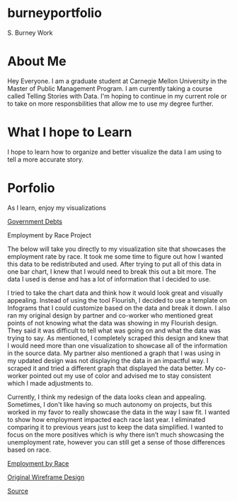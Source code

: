 # burneyportfolio
S. Burney Work

# About Me
Hey Everyone. I am a graduate student at Carnegie Mellon University in the Master of Public Management Program.  I am currently taking a course called Telling Stories with Data.  I'm hoping to continue in my current role or to take on more responsbilities that allow me to use my degree further.

# What I hope to Learn
I hope to learn how to organize and better visualize the data I am using to tell a more accurate story.  

# Porfolio
As I learn, enjoy my visualizations

[Government Debts](https://skburney.github.io/datavis2/)

Employment by Race Project

The below will take you directly to my visualization site that showcases the employment rate by race.  It took me some time to figure out how I wanted this data to be redistributed and used.  After trying to put all of this data in one bar chart, I knew that I would need to break this out a bit more.  The data I used is dense and has a lot of information that I decided to use. 

I tried to take the chart data and think how it would look great and visually appealing.  Instead of using the tool Flourish, I decided to use a template on Infograms that I could customize based on the data and break it down.  I also ran my original design by partner and co-worker who mentioned great points of not knowing what the data was showing in my Flourish design.  They said it was difficult to tell what was going on and what the data was trying to say.  As mentioned, I completely scraped this design and knew that I would need more than one visualization to showcase all of the information in the source data. My partner also mentioned a graph that I was using in my updated design was not displaying the data in an impactful way.  I scraped it and tried a different graph that displayed the data better.  My co-worker pointed out my use of color and advised me to stay consistent which I made adjustments to. 

Currently, I think my redesign of the data looks clean and appealing.  Sometimes, I don't like having so much autonomy on projects, but this worked in my favor to really showcase the data in the way I saw fit.  I wanted to show how employment impacted each race last year.  I eliminated comparing it to previous years just to keep the data simplified.  I wanted to focus on the more positives which is why there isn’t much showcasing the unemployment rate, however you can still get a sense of those differences based on race. 

[Employment by Race](https://infogram.com/employment-and-income-based-on-race-1hdw2jok8xoo6l0?live)

[Original Wireframe Design](https://skburney.github.io/Datavis3/)

[Source](https://www.bls.gov/cps/cpsaat05.htm) 


